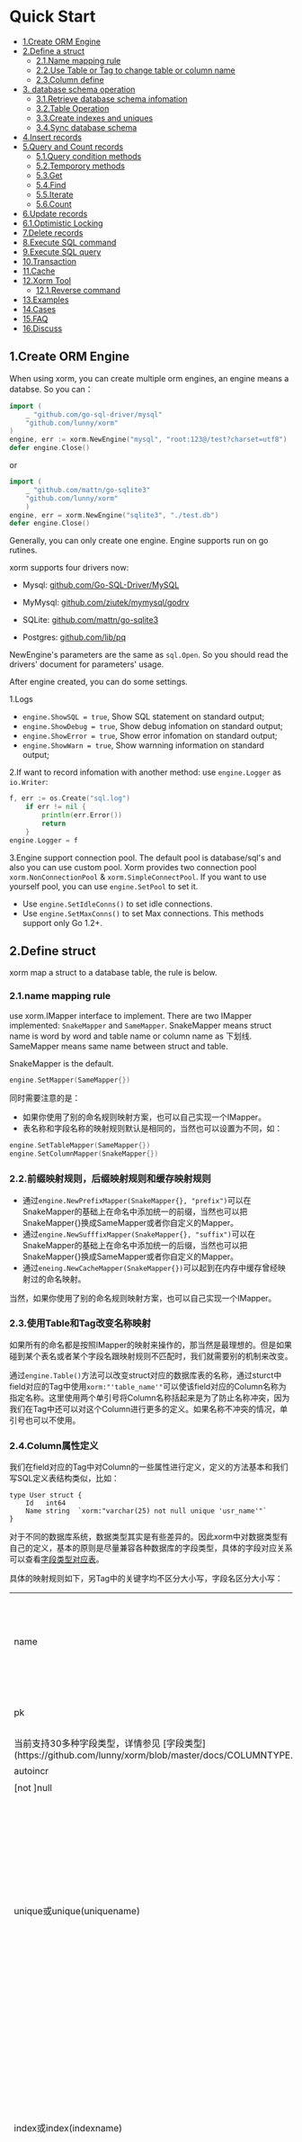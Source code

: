 Quick Start
=====

* [1.Create ORM Engine](#10)
* [2.Define a struct](#20)
	* [2.1.Name mapping rule](#21)
	* [2.2.Use Table or Tag to change table or column name](#22)
	* [2.3.Column define](#23)
* [3. database schema operation](#30)
	* [3.1.Retrieve database schema infomation](#31)
	* [3.2.Table Operation](#32)
	* [3.3.Create indexes and uniques](#33)
	* [3.4.Sync database schema](#34)
* [4.Insert records](#40)
* [5.Query and Count records](#60)
	* [5.1.Query condition methods](#61)
	* [5.2.Temporory methods](#62)
	* [5.3.Get](#63)
	* [5.4.Find](#64)
	* [5.5.Iterate](#65)
	* [5.6.Count](#66)
* [6.Update records](#70)
* [6.1.Optimistic Locking](#71)
* [7.Delete records](#80)
* [8.Execute SQL command](#90)
* [9.Execute SQL query](#100)
* [10.Transaction](#110)
* [11.Cache](#120)
* [12.Xorm Tool](#130)
	* [12.1.Reverse command](#131)
* [13.Examples](#140)
* [14.Cases](#150)
* [15.FAQ](#160)
* [16.Discuss](#170)

<a name="10" id="10"></a>
## 1.Create ORM Engine 

When using xorm, you can create multiple orm engines, an engine means a databse. So you can：

```Go
import (
	_ "github.com/go-sql-driver/mysql"
	"github.com/lunny/xorm"
)
engine, err := xorm.NewEngine("mysql", "root:123@/test?charset=utf8")
defer engine.Close()
```

or

```Go
import (
	_ "github.com/mattn/go-sqlite3"
	"github.com/lunny/xorm"
	)
engine, err = xorm.NewEngine("sqlite3", "./test.db")
defer engine.Close()
```

Generally, you can only create one engine. Engine supports run on go rutines.

xorm supports four drivers now:

* Mysql: [github.com/Go-SQL-Driver/MySQL](https://github.com/Go-SQL-Driver/MySQL)

* MyMysql: [github.com/ziutek/mymysql/godrv](https://github.com/ziutek/mymysql/godrv)

* SQLite: [github.com/mattn/go-sqlite3](https://github.com/mattn/go-sqlite3)

* Postgres: [github.com/lib/pq](https://github.com/lib/pq)

NewEngine's parameters are the same as `sql.Open`. So you should read the drivers' document for parameters' usage.

After engine created, you can do some settings.

1.Logs

* `engine.ShowSQL = true`, Show SQL statement on standard output;
* `engine.ShowDebug = true`, Show debug infomation on standard output;
* `engine.ShowError = true`, Show error infomation on standard output;
* `engine.ShowWarn = true`, Show warnning information on standard output;

2.If want to record infomation with another method: use `engine.Logger` as `io.Writer`:

```Go
f, err := os.Create("sql.log")
	if err != nil {
		println(err.Error())
		return
	}
engine.Logger = f
```

3.Engine support connection pool. The default pool is database/sql's and also you can use custom pool. Xorm provides two connection pool `xorm.NonConnectionPool` & `xorm.SimpleConnectPool`. If you want to use yourself pool, you can use `engine.SetPool` to set it.

* Use `engine.SetIdleConns()` to set idle connections.
* Use `engine.SetMaxConns()` to set Max connections. This methods support only Go 1.2+.

<a name="20" id="20"></a>
## 2.Define struct

xorm map a struct to a database table, the rule is below.

<a name="21" id="21"></a>
### 2.1.name mapping rule

use xorm.IMapper interface to implement. There are two IMapper implemented: `SnakeMapper` and `SameMapper`. SnakeMapper means struct name is word by word and table name or column name as 下划线. SameMapper means same name between struct and table.

SnakeMapper is the default.

```Go
engine.SetMapper(SameMapper{})
```

同时需要注意的是：

* 如果你使用了别的命名规则映射方案，也可以自己实现一个IMapper。
* 表名称和字段名称的映射规则默认是相同的，当然也可以设置为不同，如：

```Go
engine.SetTableMapper(SameMapper{})
engine.SetColumnMapper(SnakeMapper{})
```

<a name="22" id="22"></a>
### 2.2.前缀映射规则，后缀映射规则和缓存映射规则

* 通过`engine.NewPrefixMapper(SnakeMapper{}, "prefix")`可以在SnakeMapper的基础上在命名中添加统一的前缀，当然也可以把SnakeMapper{}换成SameMapper或者你自定义的Mapper。
* 通过`engine.NewSufffixMapper(SnakeMapper{}, "suffix")`可以在SnakeMapper的基础上在命名中添加统一的后缀，当然也可以把SnakeMapper{}换成SameMapper或者你自定义的Mapper。
* 通过`eneing.NewCacheMapper(SnakeMapper{})`可以起到在内存中缓存曾经映射过的命名映射。

当然，如果你使用了别的命名规则映射方案，也可以自己实现一个IMapper。

<a name="22" id="22"></a>
### 2.3.使用Table和Tag改变名称映射

如果所有的命名都是按照IMapper的映射来操作的，那当然是最理想的。但是如果碰到某个表名或者某个字段名跟映射规则不匹配时，我们就需要别的机制来改变。

通过`engine.Table()`方法可以改变struct对应的数据库表的名称，通过sturct中field对应的Tag中使用`xorm:"'table_name'"`可以使该field对应的Column名称为指定名称。这里使用两个单引号将Column名称括起来是为了防止名称冲突，因为我们在Tag中还可以对这个Column进行更多的定义。如果名称不冲突的情况，单引号也可以不使用。

<a name="23" id="23"></a>
### 2.4.Column属性定义
我们在field对应的Tag中对Column的一些属性进行定义，定义的方法基本和我们写SQL定义表结构类似，比如：

```
type User struct {
	Id 	 int64
	Name string  `xorm:"varchar(25) not null unique 'usr_name'"`
}
```

对于不同的数据库系统，数据类型其实是有些差异的。因此xorm中对数据类型有自己的定义，基本的原则是尽量兼容各种数据库的字段类型，具体的字段对应关系可以查看[字段类型对应表](https://github.com/lunny/xorm/blob/master/docs/COLUMNTYPE.md)。

具体的映射规则如下，另Tag中的关键字均不区分大小写，字段名区分大小写：

<table>
    <tr>
        <td>name</td><td>当前field对应的字段的名称，可选，如不写，则自动根据field名字和转换规则命名</td>
    </tr>
    <tr>
        <td>pk</td><td>是否是Primary Key，当前仅支持int64类型</td>
    </tr>
    <tr>
        <td>当前支持30多种字段类型，详情参见 [字段类型](https://github.com/lunny/xorm/blob/master/docs/COLUMNTYPE.md)</td><td>字段类型</td>
    </tr>
    <tr>
        <td>autoincr</td><td>是否是自增</td>
    </tr>
    <tr>
        <td>[not ]null</td><td>是否可以为空</td>
    </tr>
    <tr>
        <td>unique或unique(uniquename)</td><td>是否是唯一，如不加括号则该字段不允许重复；如加上括号，则括号中为联合唯一索引的名字，此时如果有另外一个或多个字段和本unique的uniquename相同，则这些uniquename相同的字段组成联合唯一索引</td>
    </tr>
    <tr>
        <td>index或index(indexname)</td><td>是否是索引，如不加括号则该字段自身为索引，如加上括号，则括号中为联合索引的名字，此时如果有另外一个或多个字段和本index的indexname相同，则这些indexname相同的字段组成联合索引</td>
    </tr>
    <tr>
    	<td>extends</td><td>应用于一个匿名结构体之上，表示此匿名结构体的成员也映射到数据库中</td>
    </tr>
    <tr>
        <td>-</td><td>这个Field将不进行字段映射</td>
    </tr>
     <tr>
        <td>-></td><td>这个Field将只写入到数据库而不从数据库读取</td>
    </tr>
     <tr>
        <td>&lt;-</td><td>这个Field将只从数据库读取，而不写入到数据库</td>
    </tr>
     <tr>
        <td>created</td><td>This field will be filled in current time on insert</td>
    </tr>
     <tr>
        <td>updated</td><td>This field will be filled in current time on insert or update</td>
    </tr>
    <tr>
        <td>version</td><td>This field will be filled 1 on insert and autoincrement on update</td>
    </tr>
    <tr>
        <td>default 0</td><td>设置默认值，紧跟的内容如果是Varchar等需要加上单引号</td>
    </tr>
</table>

另外有如下几条自动映射的规则：

- 1.如果field名称为`Id`而且类型为`int64`的话，会被xorm视为主键，并且拥有自增属性。如果想用`Id`以外的名字做为主键名，可以在对应的Tag上加上`xorm:"pk"`来定义主键。

- 2.string类型默认映射为varchar(255)，如果需要不同的定义，可以在tag中自定义

- 3.支持`type MyString string`等自定义的field，支持Slice, Map等field成员，这些成员默认存储为Text类型，并且默认将使用Json格式来序列化和反序列化。也支持数据库字段类型为Blob类型，如果是Blob类型，则先使用Json格式序列化再转成[]byte格式。当然[]byte或者[]uint8默认为Blob类型并且都以二进制方式存储。

- 4.实现了Conversion接口的类型或者结构体，将根据接口的转换方式在类型和数据库记录之间进行相互转换。
```Go
type Conversion interface {
	FromDB([]byte) error
	ToDB() ([]byte, error)
}
```

<a name="30" id="30"></a>
## 3.表结构操作

xorm提供了一些动态获取和修改表结构的方法。对于一般的应用，很少动态修改表结构，则只需调用Sync()同步下表结构即可。

<a name="31" id="31"></a>
## 3.1 获取数据库信息

* DBMetas()
xorm支持获取表结构信息，通过调用`engine.DBMetas()`可以获取到所有的表的信息

<a name="31" id="31"></a>
## 3.2.表操作

* CreateTables()
创建表使用`engine.CreateTables()`，参数为一个或多个空的对应Struct的指针。同时可用的方法有Charset()和StoreEngine()，如果对应的数据库支持，这两个方法可以在创建表时指定表的字符编码和使用的引擎。当前仅支持Mysql数据库。

* IsTableEmpty()
判断表是否为空，参数和CreateTables相同

* IsTableExist()
判断表是否存在

* DropTables()
删除表使用`engine.DropTables()`，参数为一个或多个空的对应Struct的指针或者表的名字。如果为string传入，则只删除对应的表，如果传入的为Struct，则删除表的同时还会删除对应的索引。

<a name="32" id="32"></a>
## 3.3.创建索引和唯一索引

* CreateIndexes
根据struct中的tag来创建索引

* CreateUniques
根据struct中的tag来创建唯一索引

<a name="34" id="34"></a>
## 3.4.同步数据库结构

同步能够部分智能的根据结构体的变动检测表结构的变动，并自动同步。目前能够实现：
1) 自动检测和创建表，这个检测是根据表的名字
2）自动检测和新增表中的字段，这个检测是根据字段名
3）自动检测和创建索引和唯一索引，这个检测是根据一个或多个字段名，而不根据索引名称

调用方法如下：
```Go
err := engine.Sync(new(User))
```

<a name="50" id="50"></a>
## 4.插入数据

Inserting records use Insert method. 

* Insert one record
```Go
user := new(User)
user.Name = "myname"
affected, err := engine.Insert(user)
```

After inseted, `user.Id` will be filled with primary key column value.
```Go
fmt.Println(user.Id)
```

* Insert multiple records by Slice on one table
```Go
users := make([]User, 0)
users[0].Name = "name0"
...
affected, err := engine.Insert(&users)
```

* Insert multiple records by Slice of pointer on one table
```Go
users := make([]*User, 0)
users[0] = new(User)
users[0].Name = "name0"
...
affected, err := engine.Insert(&users)
```

* Insert one record on two table.
```Go
user := new(User)
user.Name = "myname"
question := new(Question)
question.Content = "whywhywhwy?"
affected, err := engine.Insert(user, question)
```

* Insert multiple records on multiple tables.
```Go
users := make([]User, 0)
users[0].Name = "name0"
...
questions := make([]Question, 0)
questions[0].Content = "whywhywhwy?"
affected, err := engine.Insert(&users, &questions)
```

* Insert one or multple records on multiple tables.
```Go
user := new(User)
user.Name = "myname"
...
questions := make([]Question, 0)
questions[0].Content = "whywhywhwy?"
affected, err := engine.Insert(user, &questions)
```

Notice: If you want to use transaction on inserting, you should use session.Begin() before calling Insert.

<a name="60" id="60"></a>
## 5.Query and count

所有的查询条件不区分调用顺序，但必须在调用Get，Find，Count这三个函数之前调用。同时需要注意的一点是，在调用的参数中，所有的字符字段名均为映射后的数据库的字段名，而不是field的名字。

<a name="61" id="61"></a>
### 5.1.查询条件方法

查询和统计主要使用`Get`, `Find`, `Count`三个方法。在进行查询时可以使用多个方法来形成查询条件，条件函数如下：

* Id(int64)
传入一个PK字段的值，作为查询条件

* Where(string, …interface{})
和Where语句中的条件基本相同，作为条件

* And(string, …interface{})
和Where函数中的条件基本相同，作为条件

* Or(string, …interface{})
和Where函数中的条件基本相同，作为条件

* Sql(string, …interface{})
执行指定的Sql语句，并把结果映射到结构体

* Asc(…string)
指定字段名正序排序

* Desc(…string)
指定字段名逆序排序

* OrderBy(string)
按照指定的顺序进行排序

* In(string, …interface{})
某字段在一些值中

* Cols(…string)
只查询或更新某些指定的字段，默认是查询所有映射的字段或者根据Update的第一个参数来判断更新的字段。例如：
```Go
engine.Cols("age", "name").Find(&users)
// SELECT age, name FROM user
engine.Cols("age", "name").Update(&user)
// UPDATE user SET age=? AND name=?
```

其中的参数"age", "name"也可以写成"age, name"，两种写法均可

* Omit(...string)
和cols相反，此函数指定排除某些指定的字段。注意：此方法和Cols方法不可同时使用
```Go
engine.Cols("age").Update(&user)
// UPDATE user SET name = ? AND department = ?
```

* Distinct(…string)
按照参数中指定的字段归类结果
```Go
engine.Distinct("age", "department").Find(&users)
// SELECT DISTINCT age, department FROM user
```
注意：当开启了缓存时，此方法的调用将在当前查询中禁用缓存。因为缓存系统当前依赖Id，而此时无法获得Id

* Table(nameOrStructPtr interface{})
传入表名称或者结构体指针，如果传入的是结构体指针，则按照IMapper的规则提取出表名

* Limit(int, …int)
限制获取的数目，第一个参数为条数，第二个参数为可选，表示开始位置

* Top(int)
相当于Limit(int, 0)

* Join(string,string,string)
第一个参数为连接类型，当前支持INNER, LEFT OUTER, CROSS中的一个值，第二个参数为表名，第三个参数为连接条件

* GroupBy(string)
Groupby的参数字符串

* Having(string)
Having的参数字符串

<a name="62" id="62"></a>
### 5.2.临时开关方法

* NoAutoTime()
如果此方法执行，则此次生成的语句中Created和Updated字段将不自动赋值为当前时间

* NoCache()
如果此方法执行，则此次生成的语句则在非缓存模式下执行

* UseBool(...string)
当从一个struct来生成查询条件或更新字段时，xorm会判断struct的field是否为0,"",nil，如果为以上则不当做查询条件或者更新内容。因为bool类型只有true和false两种值，因此默认所有bool类型不会作为查询条件或者更新字段。如果可以使用此方法，如果默认不传参数，则所有的bool字段都将会被使用，如果参数不为空，则参数中指定的为字段名，则这些字段对应的bool值将被使用。

* Cascade(bool)
是否自动关联查询field中的数据，如果struct的field也是一个struct并且映射为某个Id，则可以在查询时自动调用Get方法查询出对应的数据。

<a name="50" id="50"></a>
### 5.3.Get one record
Fetch a single object by user

```Go
var user = User{Id:27}
has, err := engine.Get(&user)
// or has, err := engine.Id(27).Get(&user)

var user = User{Name:"xlw"}
has, err := engine.Get(&user)
```

<a name="60" id="60"></a>
### 5.4.Find
Fetch multipe objects into a slice or a map, use Find：

```Go
var everyone []Userinfo
err := engine.Find(&everyone)

users := make(map[int64]Userinfo)
err := engine.Find(&users)
```

* also you can use Where, Limit

```Go
var allusers []Userinfo
err := engine.Where("id > ?", "3").Limit(10,20).Find(&allusers) //Get id>3 limit 10 offset 20
```

* or you can use a struct query

```Go
var tenusers []Userinfo
err := engine.Limit(10).Find(&tenusers, &Userinfo{Name:"xlw"}) //Get All Name="xlw" limit 10 offset 0
```

* or In function

```Go
var tenusers []Userinfo
err := engine.In("id", 1, 3, 5).Find(&tenusers) //Get All id in (1, 3, 5)
```

* The default will query all columns of a table. Use Cols function if you want to select some columns

```Go
var tenusers []Userinfo
err := engine.Cols("id", "name").Find(&tenusers) //Find only id and name
```

<a name="70" id="70"></a>
### 5.5.Iterate records
Iterate, like find, but handle records one by one

```Go
err := engine.Where("age > ? or name=?)", 30, "xlw").Iterate(new(Userinfo), func(i int, bean interface{})error{
	user := bean.(*Userinfo)
	//do somthing use i and user
})
```

<a name="66" id="66"></a>
### 5.6.Count方法

统计数据使用`Count`方法，Count方法的参数为struct的指针并且成为查询条件。
```Go
user := new(User)
total, err := engine.Where("id >?", 1).Count(user)
```

<a name="70" id="70"></a>
## 6.更新数据
    
更新数据使用`Update`方法，Update方法的第一个参数为需要更新的内容，可以为一个结构体指针或者一个Map[string]interface{}类型。当传入的为结构体指针时，只有非空和0的field才会被作为更新的字段。当传入的为Map类型时，key为数据库Column的名字，value为要更新的内容。

```Go
user := new(User)
user.Name = "myname"
affected, err := engine.Id(id).Update(user)
```

这里需要注意，Update会自动从user结构体中提取非0和非nil得值作为需要更新的内容，因此，如果需要更新一个值为0，则此种方法将无法实现，因此有两种选择：

1. 通过添加Cols函数指定需要更新结构体中的哪些值，未指定的将不更新，指定了的即使为0也会更新。
```Go
affected, err := engine.Id(id).Cols("age").Update(&user)
```

2. 通过传入map[string]interface{}来进行更新，但这时需要额外指定更新到哪个表，因为通过map是无法自动检测更新哪个表的。
```Go
affected, err := engine.Table(new(User)).Id(id).Update(map[string]interface{}{"age":0})
```


### 6.1.乐观锁

要使用乐观锁，需要使用version标记
type User struct {
	Id int64
	Name string
	Version int `xorm:"version"`
}

在Insert时，version标记的字段将会被设置为1，在Update时，Update的内容必须包含version原来的值。

```Go
var user User
engine.Id(1).Get(&user)
// SELECT * FROM user WHERE id = ?
engine.Id(1).Update(&user)
// UPDATE user SET ..., version = version + 1 WHERE id = ? AND version = ?
```


<a name="80" id="80"></a>
## 7.Delete one or more records
Delete one or more records

* delete by id

```Go
err := engine.Id(1).Delete(&User{})
```

* delete by other conditions

```Go
err := engine.Delete(&User{Name:"xlw"})
```

<a name="90" id="90"></a>
## 8.Execute SQL query

Of course, SQL execution is also provided.

If select then use Query

```Go
sql := "select * from userinfo"
results, err := engine.Query(sql)
```

<a name="100" id="100"></a>
## 9.Execute SQL command
If insert, update or delete then use Exec

```Go
sql = "update userinfo set username=? where id=?"
res, err := engine.Exec(sql, "xiaolun", 1) 
```

<a name="110" id="110"></a>
## 10.Transaction

```Go
session := engine.NewSession()
defer session.Close()

// add Begin() before any action
err := session.Begin()	
user1 := Userinfo{Username: "xiaoxiao", Departname: "dev", Alias: "lunny", Created: time.Now()}
_, err = session.Insert(&user1)
if err != nil {
	session.Rollback()
	return
}
user2 := Userinfo{Username: "yyy"}
_, err = session.Where("id = ?", 2).Update(&user2)
if err != nil {
	session.Rollback()
	return
}

_, err = session.Exec("delete from userinfo where username = ?", user2.Username)
if err != nil {
	session.Rollback()
	return
}

// add Commit() after all actions
err = session.Commit()
if err != nil {
	return
}
```

<a name="120" id="120"></a>
## 11.缓存

1. Global Cache
Xorm implements cache support. Defaultly, it's disabled. If enable it, use below code.

```Go
cacher := xorm.NewLRUCacher(xorm.NewMemoryStore(), 1000)
engine.SetDefaultCacher(cacher)
```

If disable some tables' cache, then:

```Go
engine.MapCacher(&user, nil)
```

2. Table's Cache
If only some tables need cache, then:

```Go
cacher := xorm.NewLRUCacher(xorm.NewMemoryStore(), 1000)
engine.MapCacher(&user, cacher)
```

Caution:

1. When use Cols methods on cache enabled, the system still return all the columns.

2. When using Exec method, you should clear cache：

```Go
engine.Exec("update user set name = ? where id = ?", "xlw", 1)
engine.ClearCache(new(User))
```

Cache implement theory below:

![cache design](https://raw.github.com/lunny/xorm/master/docs/cache_design.png)

<a name="130" id="130"></a>
## 12.xorm tool
xorm工具提供了xorm命令，能够帮助做很多事情。

### 12.1.Reverse command
Please visit [xorm tool](https://github.com/lunny/xorm/tree/master/xorm)

<a name="140" id="140"></a>
## 13.Examples

请访问[https://github.com/lunny/xorm/tree/master/examples](https://github.com/lunny/xorm/tree/master/examples)

<a name="150" id="150"></a>
## 14.Cases

* [Gowalker](http://gowalker.org)，source [github.com/Unknwon/gowalker](http://github.com/Unknwon/gowalker)

* [GoDaily](http://godaily.org)，source [github.com/govc/godaily](http://github.com/govc/godaily)

* [Sudochina](http://sudochina.com) source [github.com/insionng/toropress](http://github.com/insionng/toropress)

* [VeryHour](http://veryhour.com)

<a name="160"></a>
## 15.FAQ 

1.How the xorm tag use both with json?
  
  Use space.

```Go
type User struct {
    Name string `json:"name" xorm:"name"`
}
```
